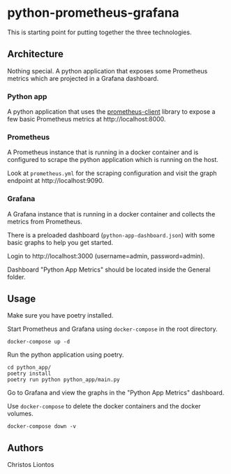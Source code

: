 # python-prometheus-grafana

This is starting point for putting together the three technologies.

## Architecture

Nothing special. A python application that exposes some Prometheus metrics which are projected in a Grafana dashboard.

### Python app

A python application that uses the [prometheus-client](https://github.com/prometheus/client_python) library to expose a few basic Prometheus metrics at http://localhost:8000.

### Prometheus

A Prometheus instance that is running in a docker container and is configured to scrape the python application which is running on the host.

Look at `prometheus.yml` for the scraping configuration and visit the graph endpoint at http://localhost:9090.

### Grafana

A Grafana instance that is running in a docker container and collects the metrics from Prometheus.

There is a preloaded dashboard (`python-app-dashboard.json`) with some basic graphs to help you get started.

Login to http://localhost:3000 (username=admin, password=admin).

Dashboard "Python App Metrics" should be located inside the General folder.

## Usage

Make sure you have poetry installed.

Start Prometheus and Grafana using `docker-compose` in the root directory.

```
docker-compose up -d
```

Run the python application using poetry.

```
cd python_app/
poetry install
poetry run python python_app/main.py
```

Go to Grafana and view the graphs in the "Python App Metrics" dashboard.

Use `docker-compose` to delete the docker containers and the docker volumes.

```
docker-compose down -v
```

## Authors

Christos Liontos
